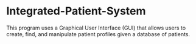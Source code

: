 # Integrated-Patient-System

This program uses a Graphical User Interface (GUI) that allows users to create, find, and manipulate patient profiles given a database of patients.
